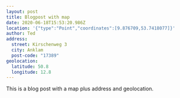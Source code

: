 ```yaml
---
layout: post
title: Blogpost with map
date: 2020-06-18T15:53:20.986Z
location: '{"type":"Point","coordinates":[9.876709,53.7418077]}'
author: Ted
address:
  street: Kirschenweg 3
  city: Anklam
  post-code: "17389"
geolocation:
  latitude: 50.8
  longitude: 12.8
---
```

This is a blog post with a map plus address and geolocation.
